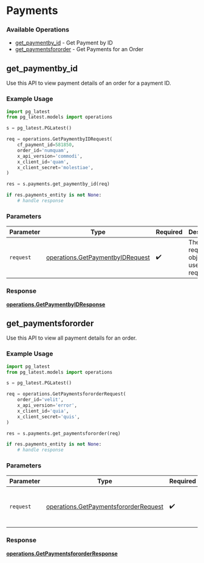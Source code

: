 # Payments

### Available Operations

* [get_paymentby_id](#get_paymentby_id) - Get Payment by ID
* [get_paymentsfororder](#get_paymentsfororder) - Get Payments for an Order

## get_paymentby_id

Use this API to view payment details of an order for a payment ID.

### Example Usage

```python
import pg_latest
from pg_latest.models import operations

s = pg_latest.PGLatest()

req = operations.GetPaymentbyIDRequest(
    cf_payment_id=581850,
    order_id='numquam',
    x_api_version='commodi',
    x_client_id='quam',
    x_client_secret='molestiae',
)

res = s.payments.get_paymentby_id(req)

if res.payments_entity is not None:
    # handle response
```

### Parameters

| Parameter                                                                            | Type                                                                                 | Required                                                                             | Description                                                                          |
| ------------------------------------------------------------------------------------ | ------------------------------------------------------------------------------------ | ------------------------------------------------------------------------------------ | ------------------------------------------------------------------------------------ |
| `request`                                                                            | [operations.GetPaymentbyIDRequest](../../models/operations/getpaymentbyidrequest.md) | :heavy_check_mark:                                                                   | The request object to use for the request.                                           |


### Response

**[operations.GetPaymentbyIDResponse](../../models/operations/getpaymentbyidresponse.md)**


## get_paymentsfororder

Use this API to view all payment details for an order.

### Example Usage

```python
import pg_latest
from pg_latest.models import operations

s = pg_latest.PGLatest()

req = operations.GetPaymentsfororderRequest(
    order_id='velit',
    x_api_version='error',
    x_client_id='quia',
    x_client_secret='quis',
)

res = s.payments.get_paymentsfororder(req)

if res.payments_entity is not None:
    # handle response
```

### Parameters

| Parameter                                                                                      | Type                                                                                           | Required                                                                                       | Description                                                                                    |
| ---------------------------------------------------------------------------------------------- | ---------------------------------------------------------------------------------------------- | ---------------------------------------------------------------------------------------------- | ---------------------------------------------------------------------------------------------- |
| `request`                                                                                      | [operations.GetPaymentsfororderRequest](../../models/operations/getpaymentsfororderrequest.md) | :heavy_check_mark:                                                                             | The request object to use for the request.                                                     |


### Response

**[operations.GetPaymentsfororderResponse](../../models/operations/getpaymentsfororderresponse.md)**

